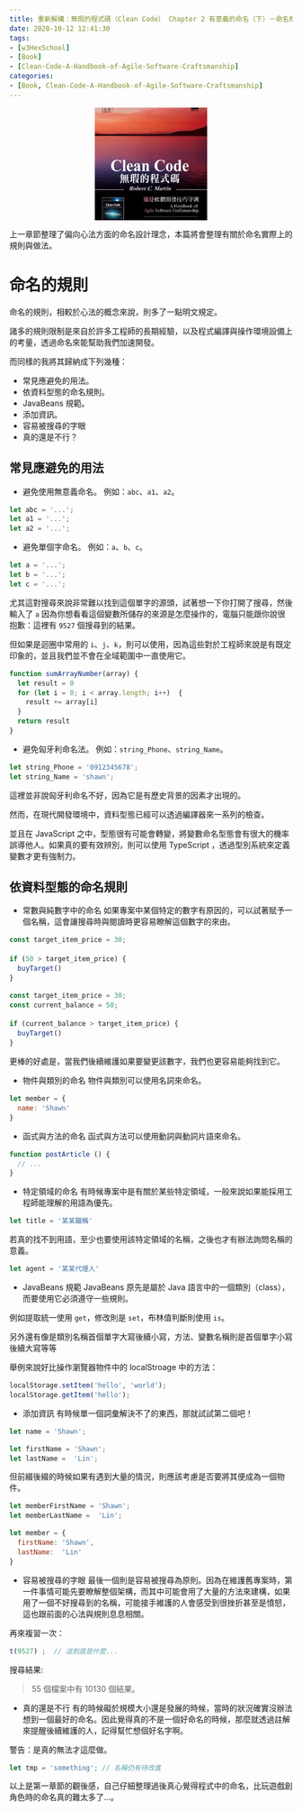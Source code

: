 ```yaml
---
title: 重新解構：無瑕的程式碼（Clean Code） Chapter 2 有意義的命名（下）－命名規則
date: 2020-10-12 12:41:30
tags:
- [w3HexSchool]
- [Book]
- [Clean-Code-A-Handbook-of-Agile-Software-Craftsmanship]
categories: 
- [Book, Clean-Code-A-Handbook-of-Agile-Software-Craftsmanship]
---
```


<div style="display:flex;justify-content:center;">
  <img style="object-fit:cover;" src='/images/Book/Clean-Code-A-Handbook-of-Agile-Software-Craftsmanship.jpg' width='200px' height='200px' />
</div>

上一章節整理了偏向心法方面的命名設計理念，本篇將會整理有關於命名實際上的規則與做法。

<!--more-->


# 命名的規則
命名的規則，相較於心法的概念來說，則多了一點明文規定。

諸多的規則限制是來自於許多工程師的長期經驗，以及程式編譯與操作環境設備上的考量，透過命名來能幫助我們加速開發。

而同樣的我將其歸納成下列幾種：
- 常見應避免的用法。
- 依資料型態的命名規則。
- JavaBeans 規範。
- 添加資訊。
- 容易被搜尋的字眼
- 真的還是不行？
## 常見應避免的用法

- 避免使用無意義命名。
例如：`abc`、`a1`、`a2`。

```js
let abc = '...';
let a1 = '...';
let a2 = '...';
```

- 避免單個字命名。
例如：`a`、`b`、`c`。

```js
let a = '...';
let b = '...';
let c = '...';
```

尤其這對搜尋來說非常難以找到這個單字的源頭，試著想一下你打開了搜尋，然後輸入了 `a` 因為你想看看這個變數所儲存的來源是怎麼操作的，電腦只能跟你說很抱歉：這裡有 `9527` 個搜尋到的結果。

但如果是迴圈中常用的 `i`、`j`、`k`，則可以使用，因為這些對於工程師來說是有既定印象的，並且我們並不會在全域範圍中一直使用它。

```js
function sumArrayNumber(array) {
  let result = 0
  for (let i = 0; i < array.length; i++)  {
    result += array[i]
  }
  return result
}
```

- 避免匈牙利命名法。
例如：`string_Phone`、`string_Name`。

```js
let string_Phone = '0912345678';
let string_Name = 'shawn';
```
這裡並非說匈牙利命名不好，因為它是有歷史背景的因素才出現的。

然而，在現代開發環境中，資料型態已經可以透過編譯器來一系列的檢查。

並且在 JavaScript 之中，型態很有可能會轉變，將變數命名型態會有很大的機率誤導他人。如果真的要有效辨別，則可以使用 TypeScript ，透過型別系統來定義變數才更有強制力。

## 依資料型態的命名規則

- 常數與純數字中的命名
如果專案中某個特定的數字有原因的，可以試著賦予一個名稱，這會讓搜尋時與閱讀時更容易瞭解這個數字的來由。

```js
const target_item_price = 30;

if (50 > target_item_price) {
  buyTarget()
}
```

```js
const target_item_price = 30;
const current_balance = 50;

if (current_balance > target_item_price) {
  buyTarget()
}
```

更棒的好處是，當我們後續維護如果要變更該數字，我們也更容易能夠找到它。

- 物件與類別的命名
物件與類別可以使用名詞來命名。

```js
let member = {
  name: 'Shawn'
}
```

- 函式與方法的命名
函式與方法可以使用動詞與動詞片語來命名。

```js
function postArticle () {
  // ...
}
```

- 特定領域的命名
有時候專案中是有關於某些特定領域，一般來說如果能採用工程師能理解的用語為優先。

```js
let title = '某某職稱'
```

若真的找不到用語，至少也要使用該特定領域的名稱，之後也才有辦法詢問名稱的意義。

```js
let agent = '某某代理人'
```

- JavaBeans 規範
JavaBeans 原先是屬於 Java 語言中的一個類別（class），而要使用它必須遵守一些規則。

例如提取統一使用 `get`，修改則是 `set`，布林值判斷則使用 `is`。

另外還有像是類別名稱首個單字大寫後續小寫，方法、變數名稱則是首個單字小寫後續大寫等等

舉例來說好比操作瀏覽器物件中的 localStroage 中的方法：

```js
localStorage.setItem('hello', 'world');
localStorage.getItem('hello');
```

- 添加資訊
有時候單一個詞彙解決不了的東西，那就試試第二個吧！

```js
let name = 'Shawn';
```

```js
let firstName = 'Shawn';
let lastName =  'Lin';
```

但前綴後綴的時候如果有遇到大量的情況，則應該考慮是否要將其便成為一個物件。

```js
let memberFirstName = 'Shawn';
let memberLastName =  'Lin';
```

```js
let member = {
  firstName: 'Shawn',
  lastName:  'Lin'
} 
```

- 容易被搜尋的字眼
最後一個則是容易被搜尋為原則。因為在維護舊專案時，第一件事情可能先要瞭解整個架構，而其中可能會用了大量的方法來建構，如果用了一個不好搜尋到的名稱，可能接手維護的人會感受到很挫折甚至是憤怒，這也跟前面的心法與規則息息相關。

再來複習一次：

```js
t(9527) ;  // 這到底是什麼...
```

搜尋結果:
> 55 個檔案中有 10130 個結果。

- 真的還是不行
有的時候礙於規模大小還是發展的時候，當時的狀況確實沒辦法想到一個最好的命名。因此覺得真的不是一個好命名的時候，那麼就透過註解來提醒後續維護的人，記得幫忙想個好名字啊。

警告：是真的無法才這麼做。
```js
let tmp = 'something'; // 名稱仍有待改進
```

以上是第一章節的觀後感，自己仔細整理過後真心覺得程式中的命名，比玩遊戲創角色時的命名真的難太多了...。